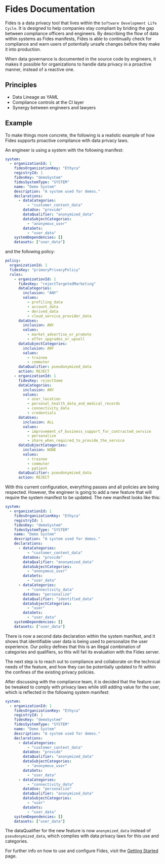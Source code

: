 # Fides Documentation 

Fides is a data privacy tool that lives within the `Software Development Life Cycle`. It is designed to help companies stay compliant by briding the gap between compliance officers and engineers. By describing the flow of data within systems as Fides manifests, Fides is able to continually check for compliance and warn users of potentially unsafe changes before they make it into production.

When data governance is documented in the source code by engineers, it makes it possible for organizations to handle data privacy in a proactive manner, instead of a reactive one.

## Principles

* Data Lineage as YAML
* Compliance controls at the CI layer
* Synergy between engineers and lawyers

## Example

To make things more concrete, the following is a realistic example of how Fides supports proactive compliance with data privacy laws.

An engineer is using a system with the following manifest:

```yaml
system:
  - organizationId: 1
    fidesOrganizationKey: "Ethyca"
    registryId: 1
    fidesKey: "demoSystem"
    fidesSystemType: "SYSTEM"
    name: "Demo System"
    description: "A system used for demos."
    declarations:
      - dataCategories:
          - "customer_content_data"
        dataUse: "provide"
        dataQualifier: "anonymized_data"
        dataSubjectCategories:
          - "anonymous_user"
        dataSets:
          - "user_data"
    systemDependencies: []
    datasets: ["user_data"]
```

and the following policy:

```yaml
policy:
  organizationId: 1
  fidesKey: "primaryPrivacyPolicy"
  rules:
    - organizationId: 1
      fidesKey: "rejectTargetedMarketing"
      dataCategories:
        inclusion: "ANY"
        values:
          - profiling_data
          - account_data
          - derived_data
          - cloud_service_provider_data
      dataUses:
        inclusion: ANY
        values:
          - market_advertise_or_promote
          - offer_upgrades_or_upsell
      dataSubjectCategories:
        inclusion: ANY
        values:
          - trainee
          - commuter
      dataQualifier: pseudonymized_data
      action: REJECT
    - organizationId: 1
      fidesKey: rejectSome
      dataCategories:
        inclusion: ANY
        values:
          - user_location
          - personal_health_data_and_medical_records
          - connectivity_data
          - credentials
      dataUses:
        inclusion: ALL
        values:
          - improvement_of_business_support_for_contracted_service
          - personalize
          - share_when_required_to_provide_the_service
      dataSubjectCategories:
        inclusion: NONE
        values:
          - trainee
          - commuter
          - patient
      dataQualifier: pseudonymized_data
      action: REJECT
```

With this current configuration, everything passes and all policies are being respected. However, the engineer is going to add a new feature that will require the system manifest to be updated. The new manifest looks like this:

```yaml
system:
  - organizationId: 1
    fidesOrganizationKey: "Ethyca"
    registryId: 1
    fidesKey: "demoSystem"
    fidesSystemType: "SYSTEM"
    name: "Demo System"
    description: "A system used for demos."
    declarations:
      - dataCategories:
          - "customer_content_data"
        dataUse: "provide"
        dataQualifier: "anonymized_data"
        dataSubjectCategories:
          - "anonymous_user"
        dataSets:
          - "user_data"
      - dataCategories:
          - "connectivity_data"
        dataUse: "personalize"
        dataQualifier: "identified_data"
        dataSubjectCategories:
          - "user"
        dataSets:
          - "user_data"
    systemDependencies: []
    datasets: ["user_data"]
```

There is now a second data declaration within the system manifest, and it shows that identifiable user data is being used to personalize the user experience. Our policy defines that this is an illegal combination of categories and qualifiers, so this will fail its evaluation with the Fides server.

The next step is to reach out to compliance and collaborate on the technical needs of the feature, and how they can be potentially updated to fit within the confines of the existing privacy policies.

After discussing with the compliance team, it is decided that the feature can be tweaked to comply with privacy laws while still adding value for the user, which is reflected in the following system manifest:

```yaml
system:
  - organizationId: 1
    fidesOrganizationKey: "Ethyca"
    registryId: 1
    fidesKey: "demoSystem"
    fidesSystemType: "SYSTEM"
    name: "Demo System"
    description: "A system used for demos."
    declarations:
      - dataCategories:
          - "customer_content_data"
        dataUse: "provide"
        dataQualifier: "anonymized_data"
        dataSubjectCategories:
          - "anonymous_user"
        dataSets:
          - "user_data"
      - dataCategories:
          - "connectivity_data"
        dataUse: "personalize"
        dataQualifier: "anonymized_data"
        dataSubjectCategories:
          - "user"
        dataSets:
          - "user_data"
    systemDependencies: []
    datasets: ["user_data"]
```

The dataQualifier for the new feature is now `anonymized_data` instead of `pseudonymized_data`, which complies with data privacy laws for this use and categories.

For further info on how to use and configure Fides, visit the [Getting Started](getting_started.md) page.
